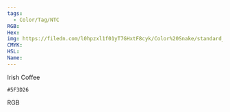 ```yaml
---
tags:
  - Color/Tag/NTC
RGB:
Hex:
img: https://filedn.com/l0hpzxl1f01yT7GHxtF8cyk/Color%20Snake/standard_csv_to_svg//5F3D26.svg
CMYK:
HSL:
Name:
---
```

Irish Coffee
```palette
#5F3D26
```
RGB
